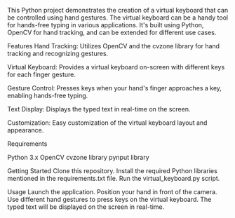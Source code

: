 This Python project demonstrates the creation of a virtual keyboard that can be controlled using hand gestures. The virtual keyboard can be a handy tool for hands-free typing in various applications. It's built using Python, OpenCV for hand tracking, and can be extended for different use cases.

Features
Hand Tracking: Utilizes OpenCV and the cvzone library for hand tracking and recognizing gestures.

Virtual Keyboard: Provides a virtual keyboard on-screen with different keys for each finger gesture.

Gesture Control: Presses keys when your hand's finger approaches a key, enabling hands-free typing.

Text Display: Displays the typed text in real-time on the screen.

Customization: Easy customization of the virtual keyboard layout and appearance.

Requirements

Python 3.x
OpenCV
cvzone library
pynput library

Getting Started
Clone this repository.
Install the required Python libraries mentioned in the requirements.txt file.
Run the virtual_keyboard.py script.

Usage
Launch the application.
Position your hand in front of the camera.
Use different hand gestures to press keys on the virtual keyboard.
The typed text will be displayed on the screen in real-time.
